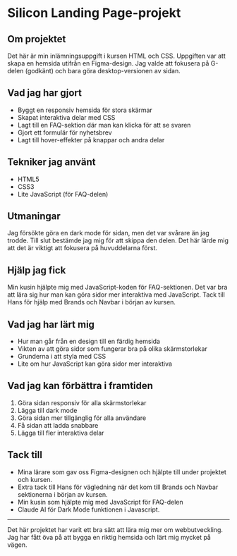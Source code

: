 # Silicon Landing Page-projekt

## Om projektet
Det här är min inlämningsuppgift i kursen HTML och CSS. Uppgiften var att skapa en hemsida utifrån en Figma-design. Jag valde att fokusera på G-delen (godkänt) och bara göra desktop-versionen av sidan.

## Vad jag har gjort
- Byggt en responsiv hemsida för stora skärmar
- Skapat interaktiva delar med CSS
- Lagt till en FAQ-sektion där man kan klicka för att se svaren
- Gjort ett formulär för nyhetsbrev
- Lagt till hover-effekter på knappar och andra delar

## Tekniker jag använt
- HTML5
- CSS3
- Lite JavaScript (för FAQ-delen)

## Utmaningar
Jag försökte göra en dark mode för sidan, men det var svårare än jag trodde. Till slut bestämde jag mig för att skippa den delen. Det här lärde mig att det är viktigt att fokusera på huvuddelarna först.

## Hjälp jag fick
Min kusin hjälpte mig med JavaScript-koden för FAQ-sektionen. Det var bra att lära sig hur man kan göra sidor mer interaktiva med JavaScript.
Tack till Hans för hjälp med Brands och Navbar i början av kursen.

## Vad jag har lärt mig
- Hur man går från en design till en färdig hemsida
- Vikten av att göra sidor som fungerar bra på olika skärmstorlekar
- Grunderna i att styla med CSS
- Lite om hur JavaScript kan göra sidor mer interaktiva

## Vad jag kan förbättra i framtiden
1. Göra sidan responsiv för alla skärmstorlekar
2. Lägga till dark mode
3. Göra sidan mer tillgänglig för alla användare
4. Få sidan att ladda snabbare
5. Lägga till fler interaktiva delar

## Tack till
- Mina lärare som gav oss Figma-designen och hjälpte till under projektet och kursen.
- Extra tack till Hans för vägledning när det kom till Brands och Navbar sektionerna i början av kursen.
- Min kusin som hjälpte mig med JavaScript för FAQ-delen
- Claude AI för Dark Mode funktionen i Javascript.
---

Det här projektet har varit ett bra sätt att lära mig mer om webbutveckling. Jag har fått öva på att bygga en riktig hemsida och lärt mig mycket på vägen.
